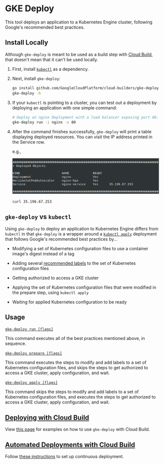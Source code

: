 # GKE Deploy

This tool deploys an application to a Kubernetes Engine cluster, following
Google's recommended best practices.

## Install Locally

Although `gke-deploy` is meant to be used as a build step with [Cloud
Build](https://cloud.google.com/cloud-build/), that doesn't mean that it can't
be used locally.

1.  First, install
    [`kubectl`](https://kubernetes.io/docs/tasks/tools/install-kubectl/) as a
    dependency.

2.  Next, install `gke-deploy`:

    ```bash
    go install github.com/GoogleCloudPlatform/cloud-builders/gke-deploy
    gke-deploy -h
    ```

3.  If your `kubectl` is pointing to a cluster, you can test out a deployment by
    deploying an application with one simple command:

    ```bash
    # Deploy an nginx Deployment with a load balancer exposing port 80.
    gke-deploy run -i nginx -x 80
    ```

4.  After the command finishes successfully, `gke-deploy` will print a table
    displaying deployed resources. You can visit the IP address printed in the
    Service row.

    e.g.,

    ![deployed-resources](doc/deployed-resources.png)

    ```bash
    curl 35.196.67.253
    ```

## `gke-deploy` vs `kubectl`

Using `gke-deploy` to deploy an application to Kubernetes Engine differs from
`kubectl` in that `gke-deploy` is a wrapper around a [`kubectl
apply`](https://kubernetes.io/docs/reference/generated/kubectl/kubectl-commands#apply)
deployment that follows Google's recommended best practices by...

*   Modifying a set of Kubernetes configuration files to use a container image's
    digest instead of a tag

*   Adding several [recommended
    labels](https://kubernetes.io/docs/concepts/overview/working-with-objects/common-labels/#labels)
    to the set of Kubernetes configuration files

*   Getting authorized to access a GKE cluster

*   Applying the set of Kubernetes configuration files that were modified in the
    prepare step, using `kubectl apply`

*   Waiting for applied Kubernetes configuration to be ready

## Usage

[`gke-deploy run [flags]`](doc/gke-deploy_run.md)

This command executes all of the best practices mentioned above, in sequence.

[`gke-deploy prepare [flags]`](doc/gke-deploy_prepare.md)

This command executes the steps to modify and add labels to a set of Kubernetes
configuration files, and skips the steps to get authorized to access a GKE
cluster, apply configuration, and wait.

[`gke-deploy apply [flags]`](doc/gke-deploy_apply.md)

This command skips the steps to modify and add labels to a set of Kubernetes
configuration files, and executes the steps to get authorized to access a GKE
cluster, apply configuration, and wait.

## [Deploying with Cloud Build](doc/deploying-with-cloud-build.md)

View [this page](doc/deploying-with-cloud-build.md) for examples on how to use
`gke-deploy` with Cloud Build.

## [Automated Deployments with Cloud Build](doc/automated-deployments.md)

Follow [these instructions](doc/automated-deployments.md) to set up continuous
deployment.
